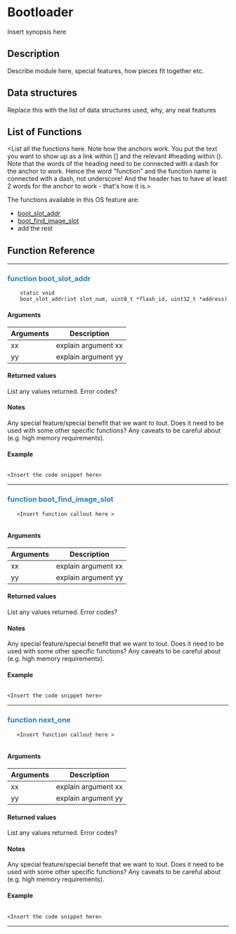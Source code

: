 # Bootloader

Insert synopsis here


## Description

Describe module here, special features, how pieces fit together etc.

## Data structures

Replace this with the list of data structures used, why, any neat features

## List of Functions

<List all the functions here. Note how the anchors work. You put the text you want to show up as a link within [] and the relevant #heading within (). Note that the words of the heading need to be connected with a dash for the anchor to work. Hence the word "function" and the function name is connected with a dash, not underscore! And the header has to have at least 2 words for the anchor to work - that's how it is.>

The functions available in this OS feature are:

* [boot_slot_addr](#function-boot_slot_addr)
* [boot_find_image_slot](#function-boot_find_image_slot)
* add the rest


## Function Reference

------------------

### <font color="2980b9">function boot_slot_addr </font>

```
    static void
    boot_slot_addr(int slot_num, uint8_t *flash_id, uint32_t *address)

```

<Insert short description>


#### Arguments

| Arguments | Description |
|-----------|-------------|
| xx |  explain argument xx  |
| yy |  explain argument yy  |

#### Returned values

List any values returned.
Error codes?

#### Notes 

Any special feature/special benefit that we want to tout. 
Does it need to be used with some other specific functions?
Any caveats to be careful about (e.g. high memory requirements).

#### Example

<Add text to set up the context for the example here>

```

<Insert the code snippet here>

```

---------------------
   
### <font color="#2980b9"> function boot_find_image_slot </font>

```
   <Insert function callout here >
   
```

<Insert short description>


#### Arguments

| Arguments | Description |
|-----------|-------------|
| xx |  explain argument xx  |
| yy |  explain argument yy  |

#### Returned values

List any values returned.
Error codes?

#### Notes 

Any special feature/special benefit that we want to tout. 
Does it need to be used with some other specific functions?
Any caveats to be careful about (e.g. high memory requirements).

#### Example

<Add text to set up the context for the example here>

```

<Insert the code snippet here>

```

---------------------
   
### <font color="#2980b9"> function next_one </font>

```
   <Insert function callout here >
   
```

<Insert short description>


#### Arguments

| Arguments | Description |
|-----------|-------------|
| xx |  explain argument xx  |
| yy |  explain argument yy  |

#### Returned values

List any values returned.
Error codes?

#### Notes 

Any special feature/special benefit that we want to tout. 
Does it need to be used with some other specific functions?
Any caveats to be careful about (e.g. high memory requirements).

#### Example

<Add text to set up the context for the example here>

```

<Insert the code snippet here>

```

---------------------